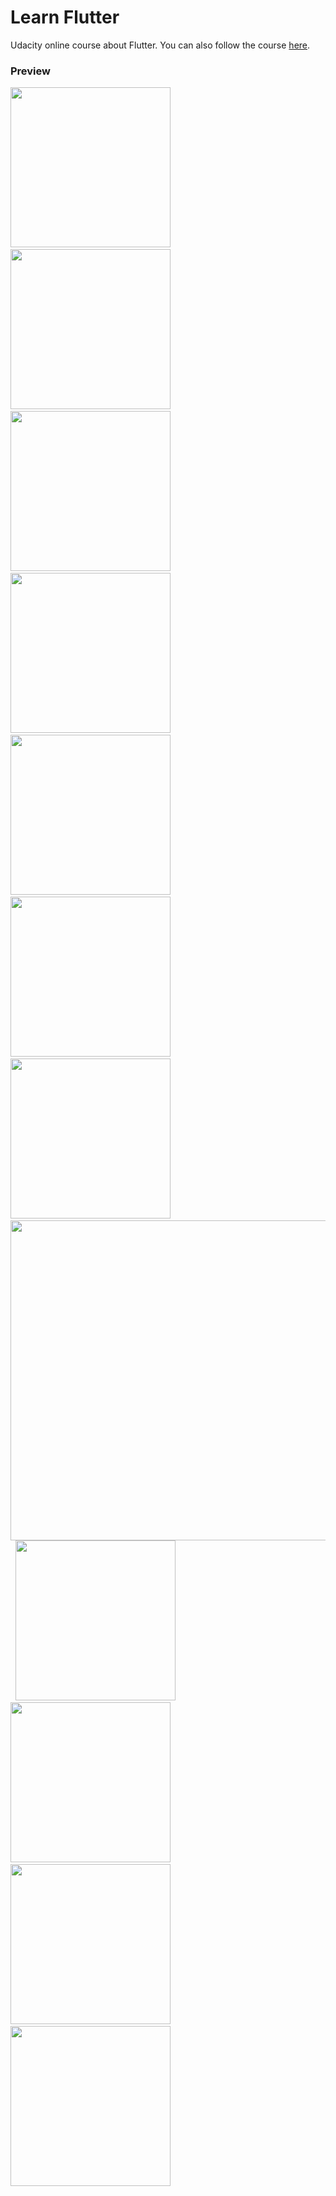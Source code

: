 # Learn Flutter
Udacity online course about Flutter. You can also follow the course [here](https://classroom.udacity.com/courses/ud905).

### Preview
<img src="https://github.com/omrobbie/udacity-flutter/blob/master/_screenshot/preview1.png" width=256> &nbsp;
<img src="https://github.com/omrobbie/udacity-flutter/blob/master/_screenshot/preview2.png" width=256> &nbsp;
<img src="https://github.com/omrobbie/udacity-flutter/blob/master/_screenshot/preview3.png" width=256> &nbsp;
<img src="https://github.com/omrobbie/udacity-flutter/blob/master/_screenshot/preview4.png" width=256> &nbsp;
<img src="https://github.com/omrobbie/udacity-flutter/blob/master/_screenshot/preview5.png" width=256> &nbsp;
<img src="https://github.com/omrobbie/udacity-flutter/blob/master/_screenshot/preview6.png" width=256> &nbsp;
<img src="https://github.com/omrobbie/udacity-flutter/blob/master/_screenshot/preview7.png" width=256> &nbsp;
<img src="https://github.com/omrobbie/udacity-flutter/blob/master/_screenshot/preview8.png" width=512> &nbsp;
<img src="https://github.com/omrobbie/udacity-flutter/blob/master/_screenshot/preview9.png" width=256> &nbsp;
<img src="https://github.com/omrobbie/udacity-flutter/blob/master/_screenshot/preview10.png" width=256> &nbsp;
<img src="https://github.com/omrobbie/udacity-flutter/blob/master/_screenshot/preview11.png" width=256> &nbsp;
<img src="https://github.com/omrobbie/udacity-flutter/blob/master/_screenshot/preview12.png" width=256> &nbsp;
